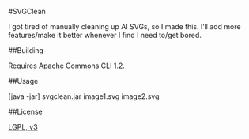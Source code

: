 #SVGClean

I got tired of manually cleaning up AI SVGs, so I made this. I&rsquo;ll add more features/make it better whenever I find I need to/get bored.

##Building

Requires Apache Commons CLI 1.2.

##Usage

\[java -jar\] svgclean.jar image1.svg image2.svg

##License

[LGPL, v3](http://www.gnu.org/licenses/lgpl-3.0.html)
